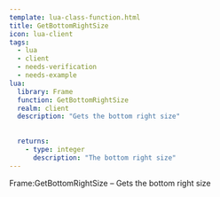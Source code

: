 ```yaml
---
template: lua-class-function.html
title: GetBottomRightSize
icon: lua-client
tags:
  - lua
  - client
  - needs-verification
  - needs-example
lua:
  library: Frame
  function: GetBottomRightSize
  realm: client
  description: "Gets the bottom right size"
  
  
  returns:
    - type: integer
      description: "The bottom right size"
---
```


<div class="lua__search__keywords">
Frame:GetBottomRightSize &#x2013; Gets the bottom right size
</div>
